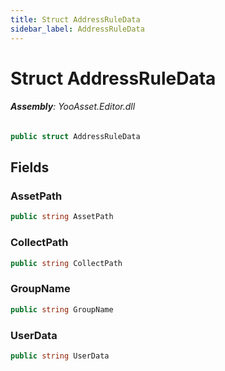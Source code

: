 ```yaml
---
title: Struct AddressRuleData
sidebar_label: AddressRuleData
---
```

# Struct AddressRuleData


###### **Assembly**: YooAsset.Editor.dll

```csharp title="Declaration"
public struct AddressRuleData
```
## Fields
### AssetPath


```csharp title="Declaration"
public string AssetPath
```
### CollectPath


```csharp title="Declaration"
public string CollectPath
```
### GroupName


```csharp title="Declaration"
public string GroupName
```
### UserData


```csharp title="Declaration"
public string UserData
```
